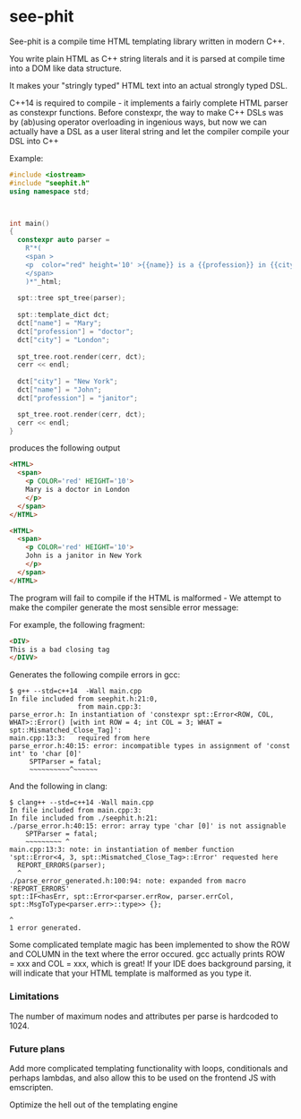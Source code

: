# see-phit

See-phit is a compile time HTML templating library written in modern C++. 

You write plain HTML as C++ string literals and it is parsed at compile time into a DOM like data structure.

It makes your "stringly typed" HTML text into an actual strongly typed DSL. 

C++14 is required to compile - it implements a fairly complete HTML parser as constexpr functions.
Before constexpr, the way to make C++ DSLs was by (ab)using operator overloading in ingenious ways, but now we can actually have a DSL as a user literal string and let the compiler compile your DSL into C++
 

Example:
``` cpp
#include <iostream>
#include "seephit.h"
using namespace std;



int main()
{
  constexpr auto parser =
    R"*(
    <span >
    <p  color="red" height='10' >{{name}} is a {{profession}} in {{city}}</p  >
    </span>
    )*"_html;
    
  spt::tree spt_tree(parser);
  
  spt::template_dict dct;
  dct["name"] = "Mary";
  dct["profession"] = "doctor";
  dct["city"] = "London";
  
  spt_tree.root.render(cerr, dct);
  cerr << endl;
  
  dct["city"] = "New York";
  dct["name"] = "John";
  dct["profession"] = "janitor";

  spt_tree.root.render(cerr, dct);
  cerr << endl;
}
```

produces the following output
``` html
<HTML>
  <span>
    <p COLOR='red' HEIGHT='10'>
    Mary is a doctor in London
    </p>
  </span>
</HTML>

<HTML>
  <span>
    <p COLOR='red' HEIGHT='10'>
    John is a janitor in New York
    </p>
  </span>
</HTML>
```
The program will fail to compile if the HTML is malformed - We attempt to make the compiler generate the most sensible error message: 

For example, the following fragment:
    
``` html
<DIV>
This is a bad closing tag
</DIVV>
```

Generates the following compile errors in gcc:

```
$ g++ --std=c++14  -Wall main.cpp
In file included from seephit.h:21:0,
                 from main.cpp:3:
parse_error.h: In instantiation of 'constexpr spt::Error<ROW, COL, WHAT>::Error() [with int ROW = 4; int COL = 3; WHAT = spt::Mismatched_Close_Tag]':
main.cpp:13:3:   required from here
parse_error.h:40:15: error: incompatible types in assignment of 'const int' to 'char [0]'
     SPTParser = fatal;
     ~~~~~~~~~~^~~~~~~
```
    
And the following in clang:

```
$ clang++ --std=c++14 -Wall main.cpp
In file included from main.cpp:3:
In file included from ./seephit.h:21:
./parse_error.h:40:15: error: array type 'char [0]' is not assignable
    SPTParser = fatal;
    ~~~~~~~~~ ^
main.cpp:13:3: note: in instantiation of member function 'spt::Error<4, 3, spt::Mismatched_Close_Tag>::Error' requested here
  REPORT_ERRORS(parser);
  ^
./parse_error_generated.h:100:94: note: expanded from macro 'REPORT_ERRORS'
spt::IF<hasErr, spt::Error<parser.errRow, parser.errCol, spt::MsgToType<parser.err>::type>> {};
                                                                                             ^
1 error generated.
```

Some complicated template magic has been implemented to show the ROW and COLUMN in the text where the error occured.
gcc actually prints ROW = xxx and COL = xxx, which is great!
If your IDE does background parsing, it will indicate that your HTML template is malformed as you type it.

### Limitations
The number of maximum nodes and attributes per parse is hardcoded to 1024.

### Future plans
Add more complicated templating functionality with loops, conditionals and perhaps lambdas, and also allow this to be used on the frontend JS with emscripten.

Optimize the hell out of the templating engine
